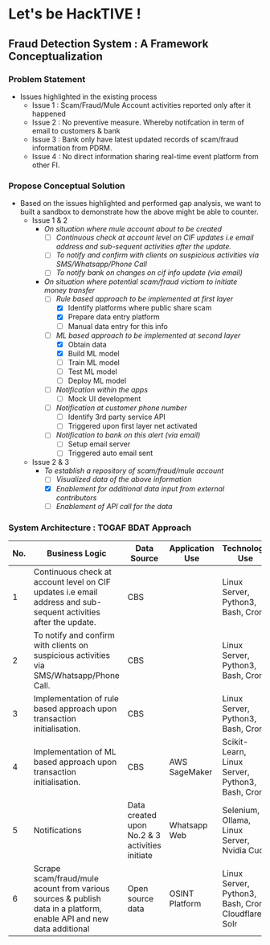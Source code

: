 # Let's be HackTIVE !
## Fraud Detection System : A Framework Conceptualization
### Problem Statement
- Issues highlighted in the existing process
    - Issue 1 : Scam/Fraud/Mule Account activities reported only after it happened
    - Issue 2 : No preventive measure. Whereby notifcation in term of email to customers & bank
    - Issue 3 : Bank only have latest updated records of scam/fraud information from PDRM. 
    - Issue 4 : No direct information sharing real-time event platform from other FI. 

### Propose Conceptual Solution
- Based on the issues highlighted and performed gap analysis, we want to built a sandbox to demonstrate how the above might be able to counter.
    - Issue 1 & 2
        - *On situation where mule account about to be created*
            - [ ] *Continuous check at account level on CIF updates i.e email address and sub-sequent activities after the update.*
            - [ ] *To notify and confirm with clients on suspicious activities via SMS/Whatsapp/Phone Call*
            - [ ] *To notify bank on changes on cif info update (via email)*
        - *On situation where potential scam/fraud victiom to initiate money transfer*
            - [ ] *Rule based approach to be implemented at first layer*
                - [x] Identify platforms where public share scam
                - [x] Prepare data entry platform
                - [ ] Manual data entry for this info 
            - [ ] *ML based approach to be implemented at second layer*
                - [x] Obtain data
                - [x] Build ML model
                - [ ] Train ML model
                - [ ] Test ML model
                - [ ] Deploy ML model     
            - [ ] *Notification within the apps*
                - [ ] Mock UI development
            - [ ] *Notification at customer phone number*
                - [ ] Identify 3rd party service API
                - [ ] Triggered upon first layer net activated
            - [ ] *Notification to bank on this alert (via email)*
                - [ ] Setup email server
                - [ ] Triggered auto email sent    

    - Issue 2 & 3
        - *To establish a repository of scam/fraud/mule account*
            - [ ] *Visualized data of the above information*
            - [x] *Enablement for additional data input from external contributors*
            - [ ] *Enablement of API call for the data*

### System Architecture : TOGAF BDAT Approach

| No. |Business Logic| Data Source | Application Use | Technology Use  |
--|------------|-------------|-----------------|-----------------|
|1|Continuous check at account level on CIF updates i.e email address and sub-sequent activities after the update.| CBS | | Linux Server, Python3, Bash, Cron |
|2|To notify and confirm with clients on suspicious activities via SMS/Whatsapp/Phone Call.|CBS| | Linux Server, Python3, Bash, Cron |
|3|Implementation of rule based approach upon transaction initialisation. | CBS| | Linux Server, Python3, Bash, Cron|
|4|Implementation of ML based approach upon transaction initialisation. | CBS| AWS SageMaker  | Scikit-Learn, Linux Server, Python3, Bash, Cron |
|5|Notifications | Data created upon No.2 & 3 activities initiate | Whatsapp Web| Selenium, Ollama, Linux Server, Nvidia Cuda |
|6|Scrape scam/fraud/mule acount from various sources & publish data in a platform, enable API and new data additional | Open source data| OSINT Platform | Linux Server, Python3, Bash, Cron, Cloudflare, Solr|
